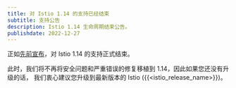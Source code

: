 ```yaml
---
title: 对 Istio 1.14 的支持已经结束
subtitle: 支持公告
description: Istio 1.14 生命周期结束公告。
publishdate: 2022-12-27
---
```


正如[先前宣布](/zh/news/support/announcing-1.14-eol/)，对 Istio 1.14 的支持正式结束。

此时，我们将不再将安全问题和严重错误的修复移植到 1.14，因此如果您还没有升级的话，
我们衷心建议您升级到最新版本的 Istio ({{<istio_release_name>}})。
